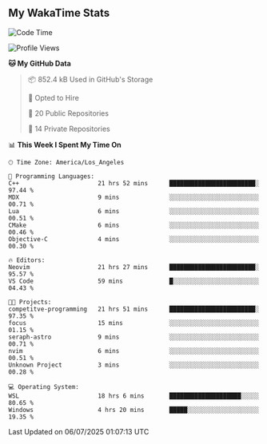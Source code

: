 ## My WakaTime Stats
<!--START_SECTION:waka-->
![Code Time](http://img.shields.io/badge/Code%20Time-406%20hrs%204%20mins-blue)

![Profile Views](http://img.shields.io/badge/Profile%20Views-0-blue)

**🐱 My GitHub Data** 

> 📦 852.4 kB Used in GitHub's Storage 
 > 
> 💼 Opted to Hire
 > 
> 📜 20 Public Repositories 
 > 
> 🔑 14 Private Repositories 
 > 
📊 **This Week I Spent My Time On** 

```text
🕑︎ Time Zone: America/Los_Angeles

💬 Programming Languages: 
C++                      21 hrs 52 mins      ████████████████████████░   97.44 % 
MDX                      9 mins              ░░░░░░░░░░░░░░░░░░░░░░░░░   00.71 % 
Lua                      6 mins              ░░░░░░░░░░░░░░░░░░░░░░░░░   00.51 % 
CMake                    6 mins              ░░░░░░░░░░░░░░░░░░░░░░░░░   00.46 % 
Objective-C              4 mins              ░░░░░░░░░░░░░░░░░░░░░░░░░   00.30 % 

🔥 Editors: 
Neovim                   21 hrs 27 mins      ████████████████████████░   95.57 % 
VS Code                  59 mins             █░░░░░░░░░░░░░░░░░░░░░░░░   04.43 % 

🐱‍💻 Projects: 
competitve-programming   21 hrs 51 mins      ████████████████████████░   97.35 % 
focus                    15 mins             ░░░░░░░░░░░░░░░░░░░░░░░░░   01.15 % 
seraph-astro             9 mins              ░░░░░░░░░░░░░░░░░░░░░░░░░   00.71 % 
nvim                     6 mins              ░░░░░░░░░░░░░░░░░░░░░░░░░   00.51 % 
Unknown Project          3 mins              ░░░░░░░░░░░░░░░░░░░░░░░░░   00.28 % 

💻 Operating System: 
WSL                      18 hrs 6 mins       ████████████████████░░░░░   80.65 % 
Windows                  4 hrs 20 mins       █████░░░░░░░░░░░░░░░░░░░░   19.35 % 
```


 Last Updated on 06/07/2025 01:07:13 UTC
<!--END_SECTION:waka-->
